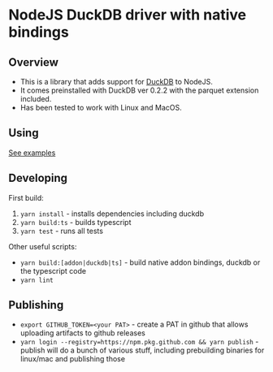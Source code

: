 # NodeJS DuckDB driver with native bindings
## Overview
- This is a library that adds support for [DuckDB](https://duckdb.org/) to NodeJS. 
- It comes preinstalled with DuckDB ver 0.2.2 with the parquet extension included. 
- Has been tested to work with Linux and MacOS.

## Using
[See examples](examples)
## Developing

First build:

1. `yarn install` - installs dependencies including duckdb
2. `yarn build:ts` - builds typescript
3. `yarn test` - runs all tests

Other useful scripts:

- `yarn build:[addon|duckdb|ts]` - build native addon bindings, duckdb or the typescript code
- `yarn lint`

## Publishing

- `export GITHUB_TOKEN=<your PAT>` - create a PAT in github that allows uploading artifacts to github releases
- `yarn login --registry=https://npm.pkg.github.com && yarn publish` - publish will do a bunch of various stuff, including prebuilding binaries for linux/mac and publishing those
